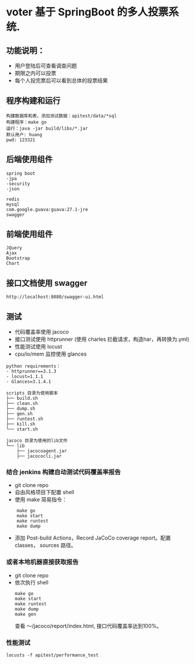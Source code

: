 # voter 基于 SpringBoot 的多人投票系统.

## 功能说明：
- 用户登陆后可查看调查问题
- 期限之内可以投票
- 每个人投完票后可以看到总体的投票结果

## 程序构建和运行
```
构建数据库和表，添加测试数据：apitest/data/*sql
构建程序：make go
运行：java -jar build/libs/*.jar
默认用户: huang
pwd: 123321
```

## 后端使用组件
```
spring boot
-jpa
-security
-json

redis
mysql
com.google.guava:guava:27.1-jre
swagger
```

## 前端使用组件
```
JQuery
Ajax
Bootstrap
Chart
```

## 接口文档使用 swagger
```
http://localhost:8080/swagger-ui.html
```

## 测试

- 代码覆盖率使用 jacoco
- 接口测试使用 httprunner (使用 charles 拦截请求，构造har，再转换为.yml)
- 性能测试使用 locust
- cpu/io/mem 监控使用 glances

```
python requirements：
- httprunner==3.1.3
- locust=1.1.1
- Glances=3.1.4.1
```

```
scripts 目录为使用脚本
├── build.sh
├── clean.sh
├── dump.sh
├── gen.sh
├── runtest.sh
├── kill.sh
└── start.sh

jacoco 目录为使用的lib文件
└── lib
    ├── jacocoagent.jar
    ├── jacococli.jar
```

### 结合 jenkins 构建自动测试代码覆盖率报告
- git clone repo
- 自由风格项目下配置 shell
- 使用 make 简易指令：
```
    make go
    make start
    make runtest
    make dump
```
- 添加 Post-build Actions，Record JaCoCo coverage report。配置 classes， sources 路径。


### 或者本地机器直接获取报告
- git clone repo
- 依次执行 shell
    ```
    make go
    make start
    make runtest
    make dump
    make gen
    ```
    查看 ～/jacoco/report/index.html, 接口代码覆盖率达到100%。

### 性能测试
```
locusts -f apitest/performance_test
```